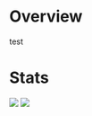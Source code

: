 # Overview
test
# Stats
![](https://github-readme-stats.vercel.app/api?username=senseitarzan&show_icons=true&title_color=fff&icon_color=79ff97&text_color=9f9f9f&bg_color=151515&count_private=true)
![](https://github-readme-stats.vercel.app/api/top-langs?username=senseitarzan&langs_count=4&count_private=false)
